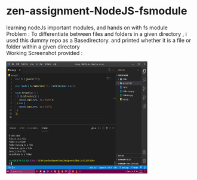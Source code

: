 # zen-assignment-NodeJS-fsmodule

learning nodeJs important modules, and hands on with fs module
<br>
Problem : To differentiate between files and folders in a given directory , i used this dummy repo as a Basedirectory. 
and printed whether it is a file or folder within a given directory
<br>
Working Screenshot provided : 
<br>

<img 
src="https://github.com/kar-thee/zen-assignment-NodeJS-fsmodule/blob/master/secondfolder/Screenshot-for-output-nodeJs-fs.png?raw=true"
alt="screenshot"
width="75%"
height="300px">
